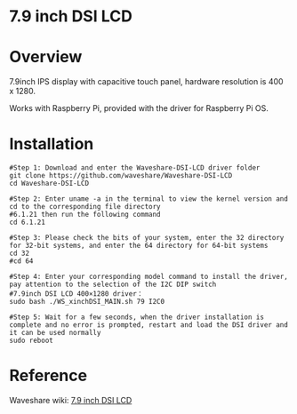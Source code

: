 # 7.9 inch DSI LCD
# Overview
7.9inch IPS display with capacitive touch panel, hardware resolution is 400 x 1280.

Works with Raspberry Pi, provided with the driver for Raspberry Pi OS.
# Installation
```
#Step 1: Download and enter the Waveshare-DSI-LCD driver folder
git clone https://github.com/waveshare/Waveshare-DSI-LCD
cd Waveshare-DSI-LCD
 
#Step 2: Enter uname -a in the terminal to view the kernel version and cd to the corresponding file directory
#6.1.21 then run the following command
cd 6.1.21
 
#Step 3: Please check the bits of your system, enter the 32 directory for 32-bit systems, and enter the 64 directory for 64-bit systems
cd 32
#cd 64
 
#Step 4: Enter your corresponding model command to install the driver, pay attention to the selection of the I2C DIP switch
#7.9inch DSI LCD 400×1280 driver：
sudo bash ./WS_xinchDSI_MAIN.sh 79 I2C0
 
#Step 5: Wait for a few seconds, when the driver installation is complete and no error is prompted, restart and load the DSI driver and it can be used normally
sudo reboot
```

# Reference
Waveshare wiki: [7.9 inch DSI LCD](https://www.waveshare.com/wiki/7.9inch_DSI_LCD)